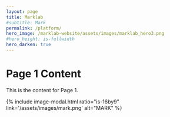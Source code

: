 ```yaml
---
layout: page
title: Marklab
#subtitle: Mark
permalink: /platform/
hero_image: /marklab-website/assets/images/marklab_hero3.png
#hero_height: is-fullwidth
hero_darken: true
---
```


# Page 1 Content
This is the content for Page 1.

{% include image-modal.html ratio="is-16by9" link='/assets/images/mark.png' alt="MARK" %}
